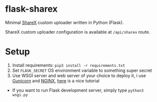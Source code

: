 # flask-sharex
Minimal [ShareX](https://getsharex.com/) custom uploader written in Python (Flask).

ShareX custom uploader configuration is available at `/api/sharex` route.

# Setup
1. Install requirements: `pip3 install -r requirements.txt`
2. Set `FLASK_SECRET` OS environment variable to something super secret
3. Use WSGI server and web server of your choice to deploy it, i use [Gunicorn](https://gunicorn.org/) and [NGINX](https://www.nginx.com/), [here](https://www.digitalocean.com/community/tutorials/how-to-serve-flask-applications-with-gunicorn-and-nginx-on-ubuntu-18-04) is a nice tutorial
* If you want to run Flask development server, simply type `python3 wsgi.py`
